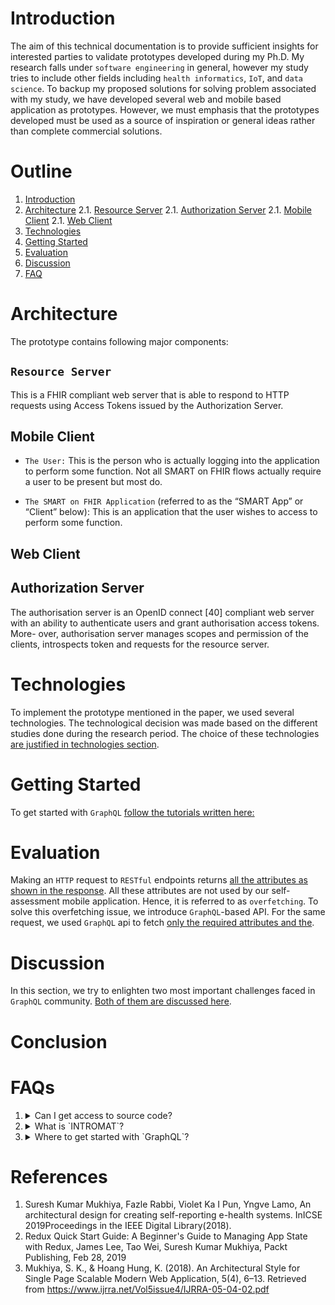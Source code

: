 # Introduction <a name="intro"></a>

The aim of this technical documentation is to provide sufficient insights for interested parties to validate prototypes developed during my Ph.D. My research falls under `software engineering` in general, however my study tries to include other fields including `health informatics`, `IoT`, and `data science`. To backup my proposed solutions for solving problem associated with my study, we have developed several web and mobile based application as prototypes. However, we must emphasis that the prototypes developed must be used as a source of inspiration or general ideas rather than complete commercial solutions.

# Outline

1. [Introduction](#intro)
2. [Architecture](#architecture)
   2.1. [Resource Server](#resourceServer)
   2.1. [Authorization Server](#Authorization)
   2.1. [Mobile Client](#mobileClient)
   2.1. [Web Client](#webClient)
3. [Technologies](#technologies)
4. [Getting Started](#gettingStarted)
5. [Evaluation](#evaluation)
6. [Discussion](#discussion)
7. [FAQ](#discussion)

# Architecture <a name="architecture"></a>

The prototype contains following major components:

## `Resource Server` <a name="resourceServer"></a>

This is a FHIR compliant web server that is able to respond to HTTP requests using Access Tokens issued by the Authorization Server.

## Mobile Client <a name="mobileClient"></a>

- `The User:` This is the person who is actually logging into the application to perform some function. Not all SMART on FHIR flows actually require a user to be present but most do.

- `The SMART on FHIR Application` (referred to as the “SMART App” or “Client” below): This is an application that the user wishes to access to perform some function.

## Web Client <a name="webClient"></a>

## Authorization Server <a name="Authorization"></a>

The authorisation server is an OpenID connect [40] compliant web server with an ability to authenticate users and grant authorisation access tokens. More- over, authorisation server manages scopes and permission of the clients, introspects token and requests for the resource server.

# Technologies <a name="technologies"></a>

To implement the prototype mentioned in the paper, we used several technologies. The technological decision was made based on the different studies done during the research period. The choice of these technologies [are justified in technologies section](https://github.com/sureshHARDIYA/phd-resources/blob/master/Papers/GraphQLHIE/TECHNOLOGIES.md).

# Getting Started <a name="gettingStarted"></a>

To get started with `GraphQL` [follow the tutorials written here:](https://skmukhiya.netlify.com/how-does-graphql-work/)

# Evaluation <a name="evaluation"></a>

Making an `HTTP` request to `RESTful` endpoints returns [all the attributes as shown in the response](https://github.com/sureshHARDIYA/phd-resources/blob/master/Papers/GraphQLHIE/EVALUATION.md#rest). All these attributes are not used by our self-assessment mobile application. Hence, it is referred to as `overfetching`. To solve this overfetching issue, we introduce `GraphQL`-based API. For the same request, we used `GraphQL` api to fetch [only the required attributes and the](https://github.com/sureshHARDIYA/phd-resources/blob/master/Papers/GraphQLHIE/EVALUATION.md#graphql).

# Discussion

In this section, we try to enlighten two most important challenges faced in `GraphQL` community. [Both of them are discussed here](https://github.com/sureshHARDIYA/phd-resources/blob/master/Papers/GraphQLHIE/DISCUSSION.md).

# Conclusion

# FAQs

1. <details><summary>Can I get access to source code?</summary>
   <p> Yes, certainly you can. Email us at <a href="mailto:itsmeskm99@gmail.com">itsmeskm99@gmail.com</a> and we will give you access to the repository.</p>
   </details>
2. <details><summary>What is `INTROMAT`? </summary>
    <p> INTROducing Mental health through Adaptive Technology . Our vision is to improve public mental health with innovative technologies and psychological treatments. [Find more here.](https://intromat.no/)</p>
   </details>
3. <details><summary>Where to get started with `GraphQL`?</summary>
    <p> Start here: https://skmukhiya.netlify.com/how-does-graphql-work/</p>
   </details>

# References

1. <a name="1"></a>Suresh Kumar Mukhiya, Fazle Rabbi, Violet Ka I Pun, Yngve Lamo, An architectural design for creating self-reporting e-health systems. InICSE 2019Proceedings in the IEEE Digital Library(2018).
2. <a name="2"></a> Redux Quick Start Guide: A Beginner's Guide to Managing App State with Redux, James Lee, Tao Wei, Suresh Kumar Mukhiya, Packt Publishing, Feb 28, 2019
3. <a name="3"></a> Mukhiya, S. K., & Hoang Hung, K. (2018). An Architectural Style for Single Page Scalable Modern Web Application, 5(4), 6–13. Retrieved from https://www.ijrra.net/Vol5issue4/IJRRA-05-04-02.pdf
